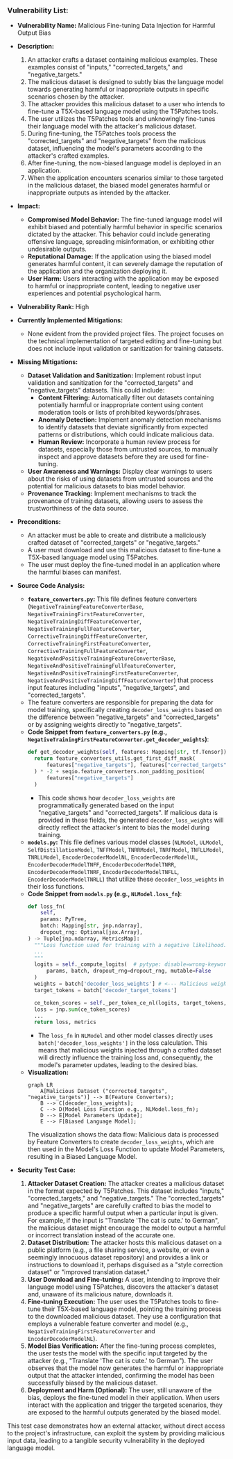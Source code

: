 ### Vulnerability List:

- **Vulnerability Name:** Malicious Fine-tuning Data Injection for Harmful Output Bias
- **Description:**
    1. An attacker crafts a dataset containing malicious examples. These examples consist of "inputs," "corrected_targets," and "negative_targets."
    2. The malicious dataset is designed to subtly bias the language model towards generating harmful or inappropriate outputs in specific scenarios chosen by the attacker.
    3. The attacker provides this malicious dataset to a user who intends to fine-tune a T5X-based language model using the T5Patches tools.
    4. The user utilizes the T5Patches tools and unknowingly fine-tunes their language model with the attacker's malicious dataset.
    5. During fine-tuning, the T5Patches tools process the "corrected_targets" and "negative_targets" from the malicious dataset, influencing the model's parameters according to the attacker's crafted examples.
    6. After fine-tuning, the now-biased language model is deployed in an application.
    7. When the application encounters scenarios similar to those targeted in the malicious dataset, the biased model generates harmful or inappropriate outputs as intended by the attacker.
- **Impact:**
    - **Compromised Model Behavior:** The fine-tuned language model will exhibit biased and potentially harmful behavior in specific scenarios dictated by the attacker. This behavior could include generating offensive language, spreading misinformation, or exhibiting other undesirable outputs.
    - **Reputational Damage:** If the application using the biased model generates harmful content, it can severely damage the reputation of the application and the organization deploying it.
    - **User Harm:** Users interacting with the application may be exposed to harmful or inappropriate content, leading to negative user experiences and potential psychological harm.
- **Vulnerability Rank:** High
- **Currently Implemented Mitigations:**
    - None evident from the provided project files. The project focuses on the technical implementation of targeted editing and fine-tuning but does not include input validation or sanitization for training datasets.
- **Missing Mitigations:**
    - **Dataset Validation and Sanitization:** Implement robust input validation and sanitization for the "corrected_targets" and "negative_targets" datasets. This could include:
        - **Content Filtering:** Automatically filter out datasets containing potentially harmful or inappropriate content using content moderation tools or lists of prohibited keywords/phrases.
        - **Anomaly Detection:** Implement anomaly detection mechanisms to identify datasets that deviate significantly from expected patterns or distributions, which could indicate malicious data.
        - **Human Review:** Incorporate a human review process for datasets, especially those from untrusted sources, to manually inspect and approve datasets before they are used for fine-tuning.
    - **User Awareness and Warnings:** Display clear warnings to users about the risks of using datasets from untrusted sources and the potential for malicious datasets to bias model behavior.
    - **Provenance Tracking:** Implement mechanisms to track the provenance of training datasets, allowing users to assess the trustworthiness of the data source.
- **Preconditions:**
    - An attacker must be able to create and distribute a maliciously crafted dataset of "corrected_targets" or "negative_targets."
    - A user must download and use this malicious dataset to fine-tune a T5X-based language model using T5Patches.
    - The user must deploy the fine-tuned model in an application where the harmful biases can manifest.
- **Source Code Analysis:**
    - **`feature_converters.py`:** This file defines feature converters (`NegativeTrainingFeatureConverterBase`, `NegativeTrainingFirstFeatureConverter`, `NegativeTrainingDiffFeatureConverter`, `NegativeTrainingFullFeatureConverter`, `CorrectiveTrainingDiffFeatureConverter`, `CorrectiveTrainingFirstFeatureConverter`, `CorrectiveTrainingFullFeatureConverter`, `NegativeAndPositiveTrainingFeatureConverterBase`, `NegativeAndPositiveTrainingFullFeatureConverter`, `NegativeAndPositiveTrainingFirstFeatureConverter`, `NegativeAndPositiveTrainingDiffFeatureConverter`) that process input features including "inputs", "negative_targets", and "corrected_targets".
    - The feature converters are responsible for preparing the data for model training, specifically creating `decoder_loss_weights` based on the difference between "negative_targets" and "corrected_targets" or by assigning weights directly to "negative_targets".
    - **Code Snippet from `feature_converters.py` (e.g., `NegativeTrainingFirstFeatureConverter.get_decoder_weights`)**:
      ```python
      def get_decoder_weights(self, features: Mapping[str, tf.Tensor]) -> tf.Tensor:
        return feature_converters_utils.get_first_diff_mask(
            features["negative_targets"], features["corrected_targets"]
        ) * -2 + seqio.feature_converters.non_padding_position(
            features["negative_targets"]
        )
      ```
      - This code shows how `decoder_loss_weights` are programmatically generated based on the input "negative_targets" and "corrected_targets". If malicious data is provided in these fields, the generated `decoder_loss_weights` will directly reflect the attacker's intent to bias the model during training.
    - **`models.py`:** This file defines various model classes (`NLModel`, `ULModel`, `SelfDistillationModel`, `TNFFModel`, `TNRRModel`, `TNRFModel`, `TNFLLModel`, `TNRLLModel`, `EncoderDecoderModelNL`, `EncoderDecoderModelUL`, `EncoderDecoderModelTNFF`, `EncoderDecoderModelTNRR`, `EncoderDecoderModelTNRF`, `EncoderDecoderModelTNFLL`, `EncoderDecoderModelTNRLL`) that utilize these `decoder_loss_weights` in their loss functions.
    - **Code Snippet from `models.py` (e.g., `NLModel.loss_fn`)**:
      ```python
      def loss_fn(
          self,
          params: PyTree,
          batch: Mapping[str, jnp.ndarray],
          dropout_rng: Optional[jax.Array],
      ) -> Tuple[jnp.ndarray, MetricsMap]:
        """Loss function used for training with a negative likelihood.
        ...
        """
        logits = self._compute_logits(  # pytype: disable=wrong-keyword-args
            params, batch, dropout_rng=dropout_rng, mutable=False
        )
        weights = batch['decoder_loss_weights'] # <--- Malicious weights from dataset
        target_tokens = batch['decoder_target_tokens']

        ce_token_scores = self._per_token_ce_nl(logits, target_tokens, weights) # <--- Weights are used in loss calculation
        loss = jnp.sum(ce_token_scores)
        ...
        return loss, metrics
      ```
      - The `loss_fn` in `NLModel` and other model classes directly uses `batch['decoder_loss_weights']` in the loss calculation. This means that malicious weights injected through a crafted dataset will directly influence the training loss and, consequently, the model's parameter updates, leading to the desired bias.
    - **Visualization:**
      ```mermaid
      graph LR
          A[Malicious Dataset ("corrected_targets", "negative_targets")] --> B(Feature Converters);
          B --> C[decoder_loss_weights];
          C --> D(Model Loss Function e.g., NLModel.loss_fn);
          D --> E[Model Parameters Update];
          E --> F[Biased Language Model];
      ```
      The visualization shows the data flow: Malicious data is processed by Feature Converters to create `decoder_loss_weights`, which are then used in the Model's Loss Function to update Model Parameters, resulting in a Biased Language Model.

- **Security Test Case:**
    1. **Attacker Dataset Creation:** The attacker creates a malicious dataset in the format expected by T5Patches. This dataset includes "inputs," "corrected_targets," and "negative_targets." The "corrected_targets" and "negative_targets" are carefully crafted to bias the model to produce a specific harmful output when a particular input is given. For example, if the input is "Translate 'The cat is cute.' to German", the malicious dataset might encourage the model to output a harmful or incorrect translation instead of the accurate one.
    2. **Dataset Distribution:** The attacker hosts this malicious dataset on a public platform (e.g., a file sharing service, a website, or even a seemingly innocuous dataset repository) and provides a link or instructions to download it, perhaps disguised as a "style correction dataset" or "improved translation dataset."
    3. **User Download and Fine-tuning:** A user, intending to improve their language model using T5Patches, discovers the attacker's dataset and, unaware of its malicious nature, downloads it.
    4. **Fine-tuning Execution:** The user uses the T5Patches tools to fine-tune their T5X-based language model, pointing the training process to the downloaded malicious dataset. They use a configuration that employs a vulnerable feature converter and model (e.g., `NegativeTrainingFirstFeatureConverter` and `EncoderDecoderModelNL`).
    5. **Model Bias Verification:** After the fine-tuning process completes, the user tests the model with the specific input targeted by the attacker (e.g., "Translate 'The cat is cute.' to German"). The user observes that the model now generates the harmful or inappropriate output that the attacker intended, confirming the model has been successfully biased by the malicious dataset.
    6. **Deployment and Harm (Optional):** The user, still unaware of the bias, deploys the fine-tuned model in their application. When users interact with the application and trigger the targeted scenarios, they are exposed to the harmful outputs generated by the biased model.

This test case demonstrates how an external attacker, without direct access to the project's infrastructure, can exploit the system by providing malicious input data, leading to a tangible security vulnerability in the deployed language model.